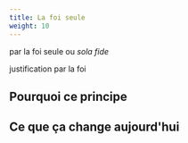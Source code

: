 ```yaml
---
title: La foi seule
weight: 10
---
```


par la foi seule ou *sola fide*

justification par la foi

## Pourquoi ce principe

## Ce que ça change aujourd'hui
